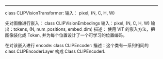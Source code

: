 ****

class  CLIPVisionTransformer:
输入： pixel, (N, C, H, W)

先对图像进行嵌入：
class CLIPVisionEmbedings
输入：pixel, (N, C, H, W)
输出：tokens, (N, num_positions, embed_dim)
描述： 使用 ViT 的嵌入方法，把图像装化成 Token, 并为每个位置设计了一个可学习的位置编码。

在对该嵌入进行 encode:
class CLIPEncoder:
描述：这个类有一系列相同的 class CLIPEncoderLayer 构成
Class CLIPEncoderL

